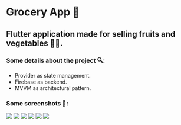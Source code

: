 # Grocery App 📱

## Flutter application made for selling fruits and vegetables 🍓🍆.

### Some details about the project 🔍:
- Provider as state management.
- Firebase as backend.
- MVVM as architectural pattern.


### Some screenshots 📸:

![](Screenshots/Screenshot1.png)   ![](Screenshots/Screenshot2.png) 
![](Screenshots/Screenshot8.png)   ![](Screenshots/Screenshot4.png) 
![](Screenshots/Screenshot9.png)   ![](Screenshots/Screenshot6.png) 


